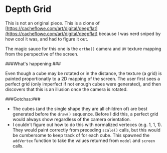 # Depth Grid

This is not an original piece. This is a clone of [https://cacheflowe.com/art/digital/deepflat](https://cacheflowe.com/art/digital/deepflat) because I was nerd sniped by how cool it was, and had to figure it out. 

The magic sauce for this one is the `ortho()` camera and `UV` texture mapping from the perspective of the screen.

###What's happening:###

Even though a cube may be rotated or in the distance, the texture (a grid) is painted proportionatly to a 2D mapping of the screen. The user first sees a perfect grid (only imperfect if not enough cubes were generated), and then discovers that this is an illusion once the camera is rotated.

###Gotchas:###
- The cubes (and the single shape they are all children of) are best generated before the `draw()` sequence. Before I did this, a perfect grid would always show regardless of the camera orientation.
- I couldn't figure out how to do this with normalized verteces (e.g. 1, 1, 1). They would paint correctly from preceding `scale()` calls, but this would be cumbersome to keep track of for each cube. This spawned the `addVertex` function to take the values returned from `model` and `screen` calls.